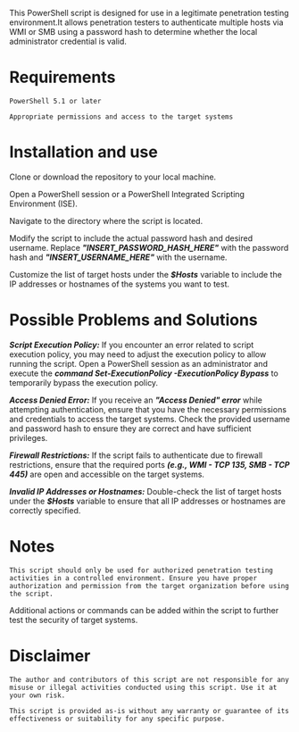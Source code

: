 This PowerShell script is designed for use in a legitimate penetration testing environment.It allows penetration testers to authenticate multiple hosts via WMI or SMB using a password hash to determine whether the local administrator credential is valid.


# Requirements


    PowerShell 5.1 or later

    Appropriate permissions and access to the target systems


# Installation and use

Clone or download the repository to your local machine.

Open a PowerShell session or a PowerShell Integrated Scripting Environment (ISE).

Navigate to the directory where the script is located.

Modify the script to include the actual password hash and desired username. Replace ***"INSERT_PASSWORD_HASH_HERE"*** with the password hash and ***"INSERT_USERNAME_HERE"*** with the username.

Customize the list of target hosts under the ***$Hosts*** variable to include the IP addresses or hostnames of the systems you want to test.


# Possible Problems and Solutions


***Script Execution Policy:*** If you encounter an error related to script execution policy, you may need to adjust the execution policy to allow running the script.
Open a PowerShell session as an administrator and execute the ***command Set-ExecutionPolicy -ExecutionPolicy Bypass*** to temporarily bypass the execution policy.

***Access Denied Error:*** If you receive an ***"Access Denied" error*** while attempting authentication, ensure that you have the necessary permissions and credentials to access the target systems. Check the provided username and password hash to ensure they are correct and have sufficient privileges.

  ***Firewall Restrictions:*** If the script fails to authenticate due to firewall restrictions, ensure that the required ports ***(e.g., WMI - TCP 135, SMB - TCP 445)*** are open and accessible on the target systems.

***Invalid IP Addresses or Hostnames:*** Double-check the list of target hosts under the ***$Hosts*** variable to ensure that all IP addresses or hostnames are correctly specified.

# Notes

    This script should only be used for authorized penetration testing activities in a controlled environment. Ensure you have proper authorization and permission from the target organization before using the script.

Additional actions or commands can be added within the script to further test the security of target systems.

# Disclaimer


    The author and contributors of this script are not responsible for any misuse or illegal activities conducted using this script. Use it at your own risk.

    This script is provided as-is without any warranty or guarantee of its effectiveness or suitability for any specific purpose.
